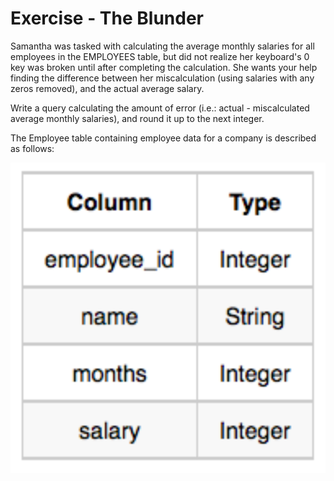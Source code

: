 # Exercise - The Blunder

Samantha was tasked with calculating the average monthly salaries for all employees in the EMPLOYEES table, but did not realize her keyboard's 0 key was broken until after completing the calculation. She wants your help finding the difference between her miscalculation (using salaries with any zeros removed), and the actual average salary.

Write a query calculating the amount of error (i.e.: actual - miscalculated average monthly salaries), and round it up to the next integer.

The Employee table containing employee data for a company is described as follows: 

![employee](.//images/employee.png)